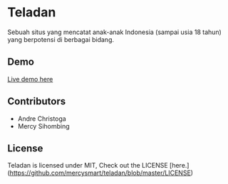# Teladan
Sebuah situs yang mencatat anak-anak Indonesia (sampai usia 18 tahun) yang berpotensi di berbagai bidang.

## Demo
[Live demo here](http://mercysmart.github.io/teladan)

## Contributors

* Andre Christoga
* Mercy Sihombing

## License

Teladan is licensed under MIT, Check out the LICENSE [here.] (https://github.com/mercysmart/teladan/blob/master/LICENSE)
